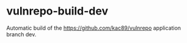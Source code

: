 # vulnrepo-build-dev

Automatic build of the https://github.com/kac89/vulnrepo application branch dev.